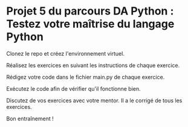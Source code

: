 # Projet 5 du parcours DA Python : Testez votre maîtrise du langage Python

Clonez le repo et créez l'environnement virtuel.

Réalisez les exercices en suivant les instructions de chaque exercice.

Rédigez votre code dans le fichier main.py de chaque exercice.

Exécutez le code afin de vérifier qu'il fonctionne bien.

Discutez de vos exercices avec votre mentor. Il a le corrigé de tous les exercices.

Bon entraînement !
